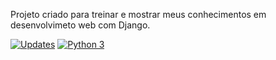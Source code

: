 Projeto criado para treinar e mostrar meus conhecimentos em desenvolvimeto web com Django.

[![Updates](https://pyup.io/repos/github/JuniorD-Isael/Invista-me/shield.svg)](https://pyup.io/repos/github/JuniorD-Isael/Invista-me/) [![Python 3](https://pyup.io/repos/github/JuniorD-Isael/Invista-me/python-3-shield.svg)](https://pyup.io/repos/github/JuniorD-Isael/Invista-me/)
